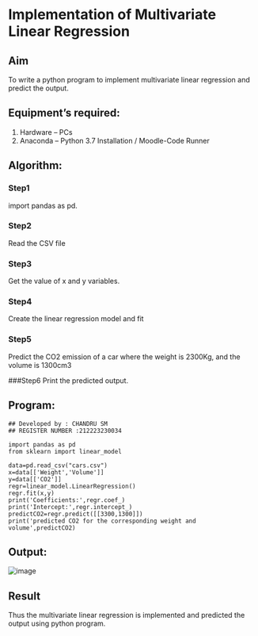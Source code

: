 # Implementation of Multivariate Linear Regression
## Aim
To write a python program to implement multivariate linear regression and predict the output.
## Equipment’s required:
1.	Hardware – PCs
2.	Anaconda – Python 3.7 Installation / Moodle-Code Runner
## Algorithm:

### Step1
import pandas as pd.

### Step2
Read the CSV file

### Step3
Get the value of x and y variables.

### Step4
Create the linear regression model and fit

### Step5
Predict the CO2 emission of a car where the weight is 2300Kg, and the volume is 1300cm3

###Step6
Print the predicted output.

## Program:
```
## Developed by : CHANDRU SM
## REGISTER NUMBER :212223230034

import pandas as pd
from sklearn import linear_model

data=pd.read_csv("cars.csv")
x=data[['Weight','Volume']]
y=data[['CO2']]
regr=linear_model.LinearRegression()
regr.fit(x,y)
print('Coefficients:',regr.coef_)
print('Intercept:',regr.intercept_)
predictCO2=regr.predict([[3300,1300]])
print('predicted CO2 for the corresponding weight and volume',predictCO2)

```
## Output:
![image](https://github.com/santhanalakshmi04/Multivariate-Linear-Regression/assets/119475762/ac4b2282-8dd6-4f72-a182-f2ee9c6167d8)

## Result
Thus the multivariate linear regression is implemented and predicted the output using python program.
